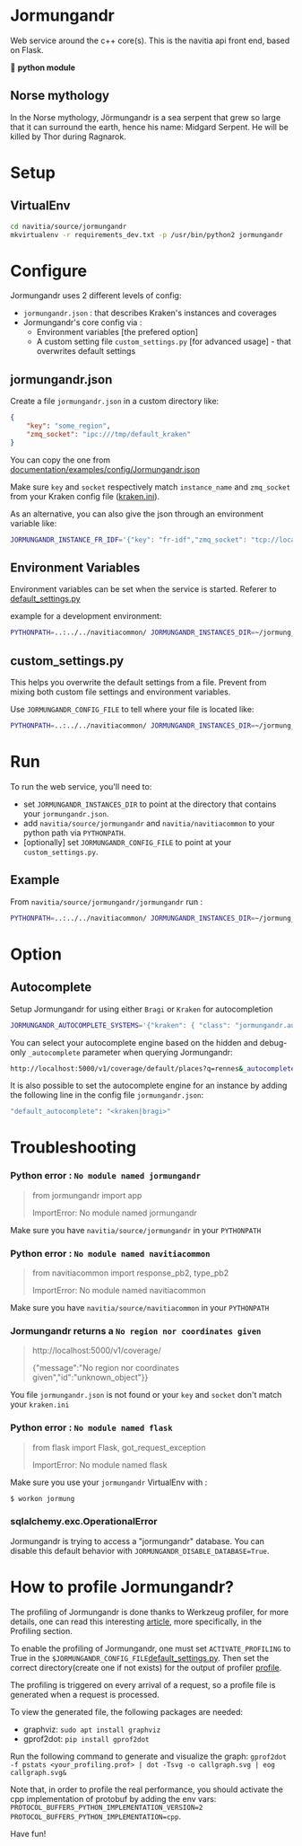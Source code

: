 
# Jormungandr
Web service around the c++ core(s). This is the navitia api front end, based on Flask.

:snake: **python module**

## Norse mythology
In the Norse mythology, Jörmungandr is a sea serpent that grew so large that it can surround the earth, hence his name: Midgard Serpent. He will be killed by Thor during Ragnarok.

# Setup
## VirtualEnv

```sh
cd navitia/source/jormungandr
mkvirtualenv -r requirements_dev.txt -p /usr/bin/python2 jormungandr
```

# Configure

Jormungandr uses 2 different levels of config:
* `jormungandr.json` : that describes Kraken's instances and coverages
* Jormungandr's core config via :
	* Environment variables [the prefered option]  
	* A custom setting file `custom_settings.py` [for advanced usage] - that overwrites default settings

## jormungandr.json

Create a file `jormungandr.json` in a custom directory like:

```json
{
    "key": "some_region",
    "zmq_socket": "ipc:///tmp/default_kraken"
}
```

You can copy the one from [documentation/examples/config/Jormungandr.json](https://github.com/CanalTP/navitia/blob/dev/documentation/examples/config/Jormungandr.json)

Make sure `key` and `socket` respectively match `instance_name` and `zmq_socket` from your Kraken config file ([kraken.ini](https://github.com/CanalTP/navitia/blob/dev/documentation/examples/config/kraken.ini)).

As an alternative, you can also give the json through an environment variable like:
```sh
JORMUNGANDR_INSTANCE_FR_IDF='{"key": "fr-idf","zmq_socket": "tcp://localhost:3000"}'
```

## Environment Variables

Environment variables can be set when the service is started. Referer to [default_settings.py](https://github.com/CanalTP/navitia/blob/dev/source/jormungandr/jormungandr/default_settings.py)

example for a development environment:

```sh
PYTHONPATH=..:../../navitiacommon/ JORMUNGANDR_INSTANCES_DIR=~/jormung_conf/ JORMUNGANDR_START_MONITORING_THREAD=False JORMUNGANDR_DISABLE_DATABASE=True JORMUNGANDR_IS_PUBLIC=True FLASK_APP=jormungandr:app flask run
```

## custom_settings.py

This helps you overwrite the default settings from a file. Prevent from mixing both custom file settings and environment variables.

Use `JORMUNGANDR_CONFIG_FILE` to tell where your file is located like:  

```sh
PYTHONPATH=..:../../navitiacommon/ JORMUNGANDR_INSTANCES_DIR=~/jormung_conf/ JORMUNGANDR_CONFIG_FILE=~/jormung_conf/jormung_settings.py FLASK_APP=jormungandr:app flask run
```

# Run

To run the web service, you'll need to:

* set `JORMUNGANDR_INSTANCES_DIR` to point at the directory that contains your `jormungandr.json`.
* add `navitia/source/jormungandr` and `navitia/navitiacommon` to your python path via `PYTHONPATH`.
* [optionally] set `JORMUNGANDR_CONFIG_FILE` to point at your `custom_settings.py`.

## Example

From `navitia/source/jormungandr/jormungandr` run :

```sh
PYTHONPATH=..:../../navitiacommon/ JORMUNGANDR_INSTANCES_DIR=~/jormung_conf/ FLASK_APP=jormungandr:app flask run
```

# Option
## Autocomplete

Setup Jormungandr for using either `Bragi` or `Kraken` for autocompletion

```sh
JORMUNGANDR_AUTOCOMPLETE_SYSTEMS='{"kraken": { "class": "jormungandr.autocomplete.kraken.Kraken" }, "bragi": {"class": "jormungandr.autocomplete.geocodejson.GeocodeJson", "args": {"host": "http://127.0.0.1:4000", "timeout": 2}}}'
```

You can select your autocomplete engine based on the hidden and debug-only `_autocomplete` parameter when querying Jormungandr:

```sh
http://localhost:5000/v1/coverage/default/places?q=rennes&_autocomplete='<kraken|bragi>'
```

It is also possible to set the autocomplete engine for an instance by adding the following line in the config file `jormungandr.json`:

```sh
"default_autocomplete": "<kraken|bragi>"
```

# Troubleshooting

### Python error : `No module named jormungandr`
> from jormungandr import app
>
> ImportError: No module named jormungandr

Make sure you have `navitia/source/jormungandr` in your `PYTHONPATH`

### Python error : `No module named navitiacommon`
> from navitiacommon import response_pb2, type_pb2
>
> ImportError: No module named navitiacommon

Make sure you have `navitia/source/navitiacommon` in your `PYTHONPATH`

### Jormungandr returns a `No region nor coordinates given`
> http://localhost:5000/v1/coverage/
>
> {"message":"No region nor coordinates given","id":"unknown_object"}}

You file `jormungandr.json` is not found or your `key` and `socket` don't match your `kraken.ini`

### Python error : `No module named flask`
> from flask import Flask, got_request_exception
>
> ImportError: No module named flask

Make sure you use your `jormungandr` VirtualEnv with :

```sh
$ workon jormung
```

### sqlalchemy.exc.OperationalError

Jormungandr is trying to access a "jormungandr" database. You can disable this default behavior with `JORMUNGANDR_DISABLE_DATABASE=True`.

# How to profile Jormungandr?

The profiling of Jormungandr is done thanks to Werkzeug profiler, for more details, one can read this interesting [article](https://blog.miguelgrinberg.com/post/the-flask-mega-tutorial-part-xvi-debugging-testing-and-profiling), more specifically, in the Profiling section.

To enable the profiling of Jormungandr, one must set `ACTIVATE_PROFILING` to True in the `$JORMUNGANDR_CONFIG_FILE`[default_settings.py](https://github.com/CanalTP/navitia/blob/dev/source/jormungandr/jormungandr/default_settings.py).
Then set the correct directory(create one if not exists) for the output of profiler [profile](https://github.com/CanalTP/navitia/blob/dev/source/jormungandr/jormungandr/api.py#L130).

The profiling is triggered on every arrival of a request, so a profile file is generated when a request is processed.

To view the generated file, the following packages are needed:
- graphviz: `sudo apt install graphviz`
- gprof2dot: `pip install gprof2dot`


Run the following command to generate and visualize the graph:
 `gprof2dot -f pstats <your_profiling.prof> | dot -Tsvg -o callgraph.svg | eog callgraph.svg&`

Note that, in order to profile the real performance, you should activate the cpp implementation of protobuf by adding the env vars: `PROTOCOL_BUFFERS_PYTHON_IMPLEMENTATION_VERSION=2 PROTOCOL_BUFFERS_PYTHON_IMPLEMENTATION=cpp`.

Have fun!
